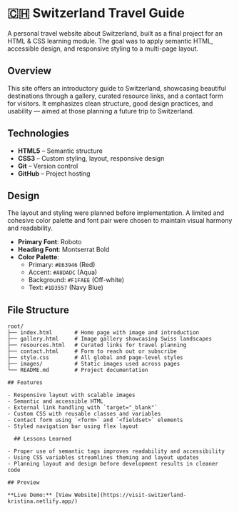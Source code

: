 # 🇨🇭 Switzerland Travel Guide

A personal travel website about Switzerland, built as a final project for an HTML & CSS learning module. The goal was to apply semantic HTML, accessible design, and responsive styling to a multi-page layout.

## Overview

This site offers an introductory guide to Switzerland, showcasing beautiful destinations through a gallery, curated resource links, and a contact form for visitors. It emphasizes clean structure, good design practices, and usability — aimed at those planning a future trip to Switzerland.

## Technologies

- **HTML5** – Semantic structure
- **CSS3** – Custom styling, layout, responsive design
- **Git** – Version control
- **GitHub** – Project hosting

## Design

The layout and styling were planned before implementation. A limited and cohesive color palette and font pair were chosen to maintain visual harmony and readability.

- **Primary Font**: Roboto
- **Heading Font**: Montserrat Bold
- **Color Palette**:
  - Primary: `#E63946` (Red)
  - Accent: `#A8DADC` (Aqua)
  - Background: `#F1FAEE` (Off-white)
  - Text: `#1D3557` (Navy Blue)

## File Structure

```
root/
├── index.html       # Home page with image and introduction
├── gallery.html     # Image gallery showcasing Swiss landscapes
├── resources.html   # Curated links for travel planning
├── contact.html     # Form to reach out or subscribe
├── style.css        # All global and page-level styles
├── images/          # Static images used across pages
└── README.md        # Project documentation

## Features

- Responsive layout with scalable images
- Semantic and accessible HTML
- External link handling with `target="_blank"`
- Custom CSS with reusable classes and variables
- Contact form using `<form>` and `<fieldset>` elements
- Styled navigation bar using flex layout

  ## Lessons Learned

- Proper use of semantic tags improves readability and accessibility
- Using CSS variables streamlines theming and layout updates
- Planning layout and design before development results in cleaner code

## Preview

**Live Demo:** [View Website](https://visit-switzerland-kristina.netlify.app/)
